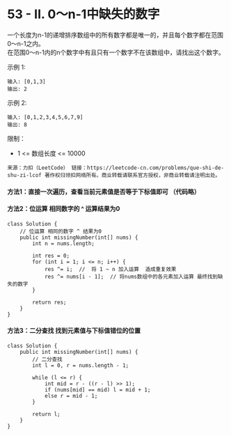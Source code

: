 53 - II. 0～n-1中缺失的数字
===

一个长度为n-1的递增排序数组中的所有数字都是唯一的，并且每个数字都在范围0～n-1之内。<br>
在范围0～n-1内的n个数字中有且只有一个数字不在该数组中，请找出这个数字。<br>

示例 1:<br>
```
输入: [0,1,3]
输出: 2
```
示例 2:<br>
```
输入: [0,1,2,3,4,5,6,7,9]
输出: 8
```
限制：<br>
* 1 <= 数组长度 <= 10000

``
来源：力扣（LeetCode）
链接：https://leetcode-cn.com/problems/que-shi-de-shu-zi-lcof
著作权归领扣网络所有。商业转载请联系官方授权，非商业转载请注明出处。
``

#### 方法1：直接一次遍历，查看当前元素值是否等于下标值即可  （代码略）

#### 方法2：位运算  相同数字的 ^ 运算结果为0
```
class Solution {
    // 位运算 相同的数字 ^ 结果为0
    public int missingNumber(int[] nums) {
        int n = nums.length;

        int res = 0;
        for (int i = 1; i <= n; i++) {
            res ^= i;  //  将 1 ~ n 加入运算  造成重复效果
            res ^= nums[i - 1];  // 将nums数组中的各元素加入运算 最终找到缺失的数字
        }

        return res;
    }
}
```

#### 方法3：二分查找 找到元素值与下标值错位的位置
```
class Solution {
    public int missingNumber(int[] nums) {
        // 二分查找
        int l = 0, r = nums.length - 1;

        while (l <= r) {
            int mid = r - ((r - l) >> 1);
            if (nums[mid] == mid) l = mid + 1;
            else r = mid - 1; 
        }

        return l;
    }
}
```

